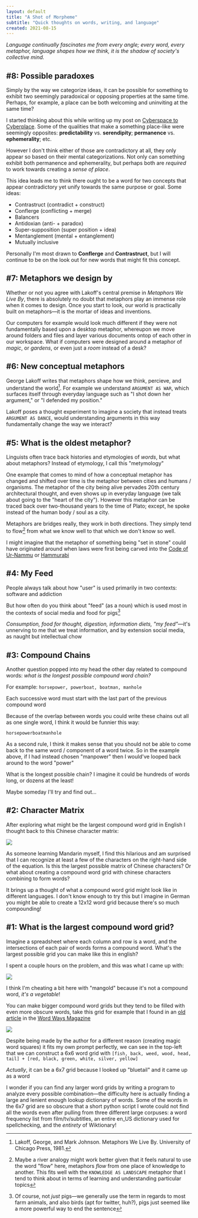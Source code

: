 ```yaml
---
layout: default
title: "A Shot of Morpheme"
subtitle: "Quick thoughts on words, writing, and language"
created: 2021-08-15
---
```


*Language continually fascinates me from every angle; every word, every metaphor, language shapes how we think, it is the shadow of society's collective mind.*

## #8: Possible paradoxes

Simply by the way we categorize ideas, it can be possible for something to exhibit two seemingly paradoxical or opposing properties at the same time. Perhaps, for example, a place can be both welcoming and uninviting at the same time?

I started thinking about this while writing up my post on [Cyberspace to Cyberplace](/writing/cyberspace-to-cyberplace.md). Some of the qualities that make a something place-like were seemingly opposites: **predictability** vs. **serendipity**; **permanence** vs. **ephemerality**; etc.

However I don't think either of those are contradictory at all, they only appear so based on their mental categorizations. Not only can something exhibit both permanence and ephemerality, but perhaps both are *required* to work towards creating a *sense of place*.

This idea leads me to think there ought to be a word for two concepts that appear contradictory yet unify towards the same purpose or goal. Some ideas:

- Contrastruct (contradict + construct)
- Conflerge (conflicting + merge)
- Balancers
- Antidoxian (anti- + paradox)
- Super-supposition (super position + idea)
- Mentanglement (mental + entanglement)
- Mutually inclusive

Personally I'm most drawn to **Conflerge** and **Contrastruct**, but I will continue to be on the look out for new words that might fit this concept.

## #7: Metaphors we design by

Whether or not you agree with Lakoff's central premise in *Metaphors We Live By*, there is absolutely no doubt that metaphors play an immense role when it comes to design. Once you start to look, our world is practically built on metaphors—it is the mortar of ideas and inventions.

Our computers for example would look much different if they were not fundamentally based upon a desktop metaphor, whereupon we move around folders and files and layer various documents ontop of each other in our workspace. What if computers were designed around a metaphor of *magic*, or *gardens*, or even just a *room* instead of a desk?

<!--Or imagine our cities without the metaphor of the `CITY AS AN ORGANISM`—the famous architect Le Corbusier took formal inspiration from this metaphor to design his utopian vision for a new Paris, which he called *La Ville Radieuse*. He drew inspiration from the body in all the wrong ways, designing monotonous apartment blocks inspired by the uniformity of cells and separating the city into different functions (business, residential, manufacturing, etc.) just like how our organs are each specialized to perform particular functions.

![Corbusier's *La Ville Radieuse*, or "Radiant City" was anything but radiant](/images/corbusier_ville-radieuse_street.png)

Thankfully Corbusier's vision never became realized, but he inspired an entire generation of urban planners, which in turn shaped the zoning laws in many cities and led to some of the most disasterous public housing projects of the 20th century.

![Another view of the *Radiant City*, zoomed out to reveal the immense scale of Corbusier's plan](/images/corbusier_ville-radieuse.png)-->

## #6: New conceptual metaphors

George Lakoff writes that metaphors shape how we think, percieve, and understand the world[^lakoff]. For example we understand `ARGUMENT AS WAR`, which surfaces itself through everyday language such as "I shot down her argument," or "I defended my position." 

[^lakoff]: Lakoff, George, and Mark Johnson. Metaphors We Live By. University of Chicago Press, 1981.

Lakoff poses a thought experiment to imagine a society that instead treats `ARGUMENT AS DANCE`, would understanding arguments in this way fundamentally change the way we interact?

## #5: What is the oldest metaphor?

Linguists often trace back histories and etymologies of *words*, but what about metaphors? Instead of etymology, I call this "metymology"

One example that comes to mind of how a conceptual metaphor has changed and shifted over time is the metaphor between cities and humans / organisms. The metaphor of the city being alive pervades 20th century architectural thought, and even shows up in everyday language (we talk about going to the "heart of the city"). However this metaphor can be traced back over two-thousand years to the time of Plato; except, he spoke instead of the human body / soul as a city.

Metaphors are bridges really, they work in both directions. They simply tend to flow[^flow] from what we know well to that which we don't know so well.

[^flow]: Maybe a river analogy might work better given that it feels natural to use the word "flow" here, metaphors *flow* from one place of knowledge to another. This fits well with the `KNOWLEDGE AS LANDSCAPE` metaphor that I tend to think about in terms of learning and understanding particular topics

I might imagine that the metaphor of something being "set in stone" could have originated around when laws were first being carved into the [Code of Ur-Nammu](https://en.wikipedia.org/wiki/Code_of_Ur-Nammu) or [Hammurabi](https://en.wikipedia.org/wiki/Code_of_Hammurabi)

## #4: My Feed

People always talk about how "user" is used primarily in two contexts: software and addiction

But how often do you think about "feed" (as a noun) which is used most in the contexts of social media and food for pigs[^notjustpigs]

[^notjustpigs]: Of course, not *just* pigs—we generally use the term in regards to most farm animals, and also birds (apt for twitter, huh?), pigs just seemed like a more powerful way to end the sentence

*Consumption, food for thought, digestion, information diets, "my feed"*—it's unnerving to me that we treat information, and by extension social media, as naught but intellectual chow

## #3: Compound Chains

Another question popped into my head the other day related to compound words: *what is the longest possible compound word chain?*

For example: `horsepower, powerboat, boatman, manhole`

Each successive word must start with the last part of the previous compound word

Because of the overlap between words you could write these chains out all as one single word, I think it would be funnier this way:

`horsepowerboatmanhole`

As a second rule, I think it makes sense that you should not be able to come back to the same word / component of a word twice. So in the example above, if I had instead chosen "manpower" then I would've looped back around to the word "power"

What is the longest possible chain? I imagine it could be hundreds of words long, or dozens at the least!

Maybe someday I'll try and find out...

## #2: Character Matrix

After exploring what might be the largest compound word grid in English I thought back to this Chinese character matrix:

![](/images/chinese-character-matrix.png)

As someone learning Mandarin myself, I find this hilarious and am surprised that I can recognize at least a few of the characters on the right-hand side of the equation. Is this the largest possible matrix of Chinese characters? Or what about creating a compound word grid with chinese characters combining to form words?

It brings up a thought of what a compound word grid might look like in different languages. I don't know enough to try this but I imagine in German you might be able to create a 12x12 word grid because there's so much compounding!

## #1: What is the largest compound word grid?

Imagine a spreadsheet where each column and row is a word, and the intersections of each pair of words forms a compound word. What's the largest possible grid you can make like this in english?

I spent a couple hours on the problem, and this was what I came up with:

![](/images/compound-word-grid.png)

I think I'm cheating a bit here with "mangold" because it's not a compound word, *it's a vegetable*!

You can make bigger compound word grids but they tend to be filled with even more obscure words, take this grid for example that I found in an [old article](/refs/EulerianMagicWordSquares.pdf) in the [Word Ways Magazine](https://digitalcommons.butler.edu/wordways/)

![](/images/compound-word-grid-wordways.png)

Despite being made by the author for a different reason (creating magic word squares) it fits my own prompt perfectly, we can see in the top-left that we can construct a 6x6 word grid with `[fish, back, weed, wood, head, tail] + [red, black, green, white, silver, yellow]`

*Actually*, it can be a 6x7 grid because I looked up "bluetail" and it came up as a word

I wonder if you can find any larger word grids by writing a program to analyze every possible combination—the difficulty here is actually finding a large and lenient enough lookup dictionary of words. Some of the words in the 6x7 grid are so obscure that a short python script I wrote could not find all the words even after pulling from three different large corpuses: a word frequency list from film/tv/subtitles, an entire en_US dictionary used for spellchecking, and the *entirety* of Wiktionary!